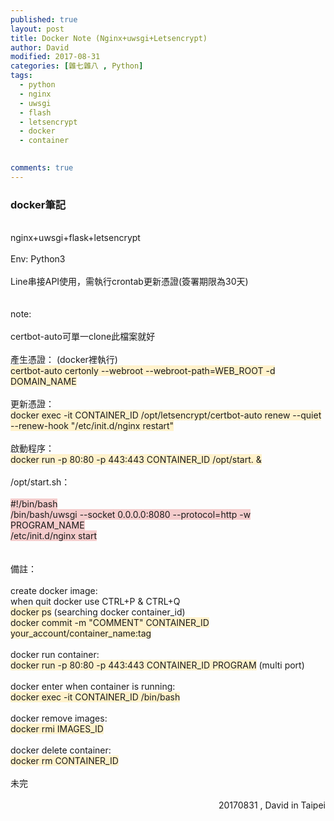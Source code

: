 ```yaml
---
published: true
layout: post
title: Docker Note (Nginx+uwsgi+Letsencrypt)
author: David
modified: 2017-08-31
categories: [雜七雜八 , Python]
tags: 
  - python
  - nginx
  - uwsgi
  - flash
  - letsencrypt
  - docker
  - container

  
comments: true
---
```

<h3>
<b>docker筆記</b></h3>
<div>
<br /></div>
<div>
nginx+uwsgi+flask+letsencrypt</div>
<div>
<br /></div>
<div>
Env: Python3</div>
<div>
<br /></div>
<div>
Line串接API使用，需執行crontab更新憑證(簽署期限為30天)</div>
<div>
<br /></div>
<div>
<br /></div>
<div>
<div>
note:</div>
<div>
<br /></div>
<div>
certbot-auto可單一clone此檔案就好</div>
<div>
<br /></div>
<div>
產生憑證： (docker裡執行)</div>
<div>
<span style="background-color: #fff2cc;">certbot-auto certonly --webroot --webroot-path=WEB_ROOT -d DOMAIN_NAME</span></div>
<div>
<br /></div>
<div>
更新憑證：&nbsp;</div>
<div>
<span style="background-color: #fff2cc;">docker exec -it CONTAINER_ID /opt/letsencrypt/certbot-auto renew --quiet --renew-hook "/etc/init.d/nginx restart"</span></div>
<div>
<br /></div>
<div>
啟動程序：&nbsp;</div>
<div>
<span style="background-color: #fff2cc;">docker run -p 80:80 -p 443:443 CONTAINER_ID /opt/start. &amp;</span></div>
</div>
<div>
<br /></div>
<div>
/opt/start.sh：</div>
<div>
<br /></div>
<div>
<span style="background-color: #f4cccc;">#!/bin/bash</span></div>
<div>
<span style="background-color: #f4cccc;">/bin/bash/uwsgi --socket 0.0.0.0:8080 --protocol=http -w PROGRAM_NAME</span></div>
<div>
<span style="background-color: #f4cccc;">/etc/init.d/nginx start</span></div>
<div>
<br /></div>
<div>
<br /></div>
<div>
備註：</div>
<div>
<br /></div>
<div>
create docker image:</div>
<div>
when quit docker use CTRL+P &amp; CTRL+Q</div>
<div>
<span style="background-color: #fff2cc;">docker ps</span> (searching docker container_id)</div>
<div>
<span style="background-color: #fff2cc;">docker commit -m "COMMENT" CONTAINER_ID your_account/container_name:tag</span></div>
<div>
<br /></div>
<div>
docker run container:</div>
<div>
<span style="background-color: #fff2cc;">docker run -p 80:80 -p 443:443 CONTAINER_ID PROGRAM</span> (multi port)</div>
<div>
<br /></div>
<div>
docker enter when container is running:</div>
<div>
<span style="background-color: #fff2cc;">docker exec -it CONTAINER_ID /bin/bash</span></div>
<div>
<br /></div>
<div>
docker remove images:</div>
<div>
<span style="background-color: #fff2cc;">docker rmi IMAGES_ID</span></div>
<div>
<br /></div>
<div>
docker delete container:</div>
<div>
<span style="background-color: #fff2cc;">docker rm CONTAINER_ID</span></div>
<div>
<br /></div>
<div>
未完</div>
<div>
<br /></div>
<div style="text-align: right;">
20170831 , David in Taipei</div>
<div style="text-align: right;">
<br /></div>
<div style="text-align: right;">
<br /></div>
